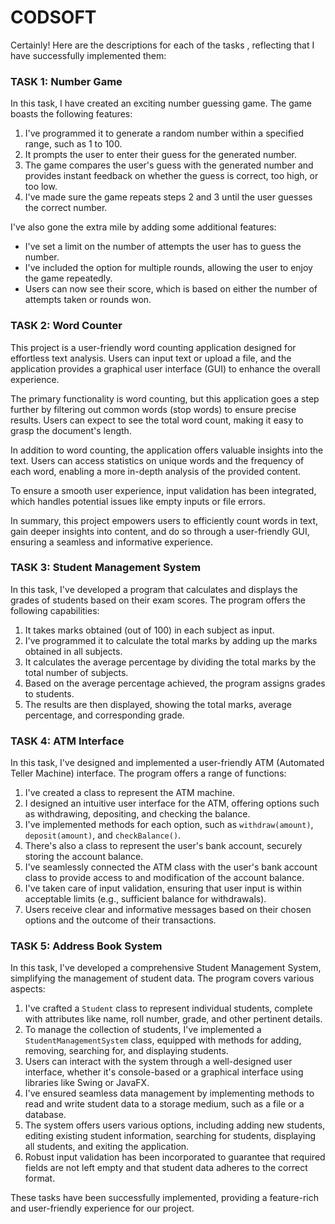 # CODSOFT

Certainly! Here are the descriptions for each of the tasks , reflecting that I have successfully implemented them:

### TASK 1: Number Game

In this task, I have created an exciting number guessing game. The game boasts the following features:

1. I've programmed it to generate a random number within a specified range, such as 1 to 100.
2. It prompts the user to enter their guess for the generated number.
3. The game compares the user's guess with the generated number and provides instant feedback on whether the guess is correct, too high, or too low.
4. I've made sure the game repeats steps 2 and 3 until the user guesses the correct number.

I've also gone the extra mile by adding some additional features:

- I've set a limit on the number of attempts the user has to guess the number.
- I've included the option for multiple rounds, allowing the user to enjoy the game repeatedly.
- Users can now see their score, which is based on either the number of attempts taken or rounds won.

### TASK 2: Word Counter

This project is a user-friendly word counting application designed for effortless text analysis. Users can input text or upload a file, and the application provides a graphical user interface (GUI) to enhance the overall experience.

The primary functionality is word counting, but this application goes a step further by filtering out common words (stop words) to ensure precise results. Users can expect to see the total word count, making it easy to grasp the document's length.

In addition to word counting, the application offers valuable insights into the text. Users can access statistics on unique words and the frequency of each word, enabling a more in-depth analysis of the provided content.

To ensure a smooth user experience, input validation has been integrated, which handles potential issues like empty inputs or file errors.

In summary, this project empowers users to efficiently count words in text, gain deeper insights into content, and do so through a user-friendly GUI, ensuring a seamless and informative experience.

### TASK 3: Student Management System

In this task, I've developed a program that calculates and displays the grades of students based on their exam scores. The program offers the following capabilities:

1. It takes marks obtained (out of 100) in each subject as input.
2. I've programmed it to calculate the total marks by adding up the marks obtained in all subjects.
3. It calculates the average percentage by dividing the total marks by the total number of subjects.
4. Based on the average percentage achieved, the program assigns grades to students.
5. The results are then displayed, showing the total marks, average percentage, and corresponding grade.

### TASK 4: ATM Interface

In this task, I've designed and implemented a user-friendly ATM (Automated Teller Machine) interface. The program offers a range of functions:

1. I've created a class to represent the ATM machine.
2. I designed an intuitive user interface for the ATM, offering options such as withdrawing, depositing, and checking the balance.
3. I've implemented methods for each option, such as `withdraw(amount)`, `deposit(amount)`, and `checkBalance()`.
4. There's also a class to represent the user's bank account, securely storing the account balance.
5. I've seamlessly connected the ATM class with the user's bank account class to provide access to and modification of the account balance.
6. I've taken care of input validation, ensuring that user input is within acceptable limits (e.g., sufficient balance for withdrawals).
7. Users receive clear and informative messages based on their chosen options and the outcome of their transactions.

### TASK 5: Address Book System

In this task, I've developed a comprehensive Student Management System, simplifying the management of student data. The program covers various aspects:

1. I've crafted a `Student` class to represent individual students, complete with attributes like name, roll number, grade, and other pertinent details.
2. To manage the collection of students, I've implemented a `StudentManagementSystem` class, equipped with methods for adding, removing, searching for, and displaying students.
3. Users can interact with the system through a well-designed user interface, whether it's console-based or a graphical interface using libraries like Swing or JavaFX.
4. I've ensured seamless data management by implementing methods to read and write student data to a storage medium, such as a file or a database.
5. The system offers users various options, including adding new students, editing existing student information, searching for students, displaying all students, and exiting the application.
6. Robust input validation has been incorporated to guarantee that required fields are not left empty and that student data adheres to the correct format.

These tasks have been successfully implemented, providing a feature-rich and user-friendly experience for our project.
